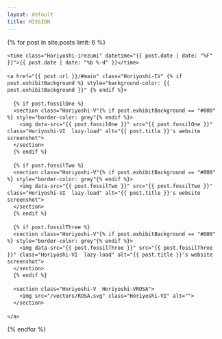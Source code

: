 ```yaml
---
layout: default
title: MISSION
---
```


<section class="Horiyoshi">

  {% for post in site.posts limit: 6 %}
  <article class="Horiyoshi-III">

    <time class="Horiyoshi-irezumi" datetime="{{ post.date | date: "%F" }}">{{ post.date | date: "%b %-d" }}</time>

    <a href="{{ post.url }}/#main" class="Horiyoshi-IV" {% if post.exhibitBackground %} style="background-color: {{ post.exhibitBackground }}" {% endif %}>

      {% if post.fossilOne %}
      <section class="Horiyoshi-V"{% if post.exhibitBackground == "#000" %} style="border-color: grey"{% endif %}>
        <img data-src="{{ post.fossilOne }}" src="{{ post.fossilOne }}" class="Horiyoshi-VI  lazy-load" alt="{{ post.title }}'s website screenshot">
      </section>
      {% endif %}

      {% if post.fossilTwo %}
      <section class="Horiyoshi-V"{% if post.exhibitBackground == "#000" %} style="border-color: grey"{% endif %}>
        <img data-src="{{ post.fossilTwo }}" src="{{ post.fossilTwo }}" class="Horiyoshi-VI  lazy-load" alt="{{ post.title }}'s website screenshot">
      </section>
      {% endif %}

      {% if post.fossilThree %}
      <section class="Horiyoshi-V"{% if post.exhibitBackground == "#000" %} style="border-color: grey"{% endif %}>
        <img data-src="{{ post.fossilThree }}" src="{{ post.fossilThree }}" class="Horiyoshi-VI  lazy-load" alt="{{ post.title }}'s website screenshot">
      </section>
      {% endif %}

      <section class="Horiyoshi-V  Horiyoshi-VROSA">
        <img src="/vectors/ROSA.svg" class="Horiyoshi-VI" alt="">
      </section>

    </a>
  </article>
  {% endfor %}

</section>
